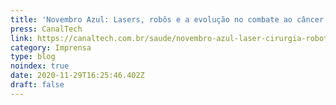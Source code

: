 ```yaml
---
title: 'Novembro Azul: Lasers, robôs e a evolução no combate ao câncer de próstata'
press: CanalTech
link: https://canaltech.com.br/saude/novembro-azul-laser-cirurgia-robotica-174364/
category: Imprensa
type: blog
noindex: true
date: 2020-11-29T16:25:46.402Z
draft: false
---
```


